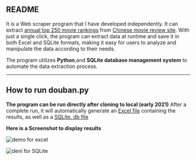 ## README

It is a Web scraper program that I have developed independently. It can extract [annual top 250 movie rankings](https://movie.douban.com/top250?start=0&filter=) from [Chinese movie review site](https://www.douban.com). With just a single click, the program can extract data at runtime and save it in both Excel and SQLite formats, making it easy for users to analyze and manipulate the data according to their needs. 

The program utilizes **Python**,and **SQLite database management system** to automate the data extraction process.

---

## How to run douban.py

**The program can be run directly after cloning to local (early 2021)** After a complete run, it will automatically generate an [Excel file](https://github.com/han-ziqi/douban/blob/master/豆瓣电影Top250.xls) containing the results, as well as a [SQLite. db file](https://github.com/han-ziqi/douban/blob/master/movie.db)

**Here is a Screenshot to display results**

![demo for excel](https://github.com/han-ziqi/douban/raw/master/demo/Result%20in%20Excel%20view.png "Excel view")

![deni for SQLite](https://github.com/han-ziqi/douban/raw/master/demo/Result%20in%20SQLite3%20view.png "SQLite view")

